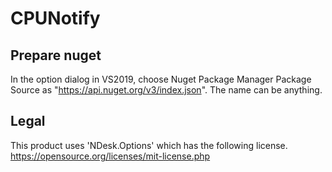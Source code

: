 # CPUNotify

## Prepare nuget
In the option dialog in VS2019, choose Nuget Package Manager Package Source as "https://api.nuget.org/v3/index.json". The name can be anything.

## Legal
This product uses 'NDesk.Options' which has the following license.
https://opensource.org/licenses/mit-license.php
